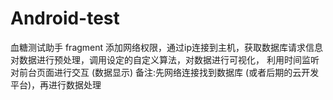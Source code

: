 # Android-test
血糖测试助手
fragment 
添加网络权限，通过ip连接到主机，获取数据库请求信息
对数据进行预处理，调用设定的自定义算法，对数据进行可视化，
利用时间监听对前台页面进行交互 (数据显示)
备注:先网络连接找到数据库 (或者后期的云开发平台)，再进行数据处理
